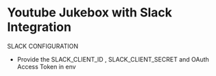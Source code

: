 
# Youtube Jukebox with Slack Integration

SLACK CONFIGURATION

- Provide the SLACK_CLIENT_ID , SLACK_CLIENT_SECRET  and OAuth Access Token in env
